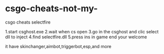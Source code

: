 # csgo-cheats-not-my-
csgo cheats selectfire



1.start csghost.exe
2.wait when cs open
3.go in the csghost and clic select dll to inject
4.find selectfire.dll
5.press ins in game end your welcome 


it have skinchanger,aimbot,triggerbot,esp,and more
